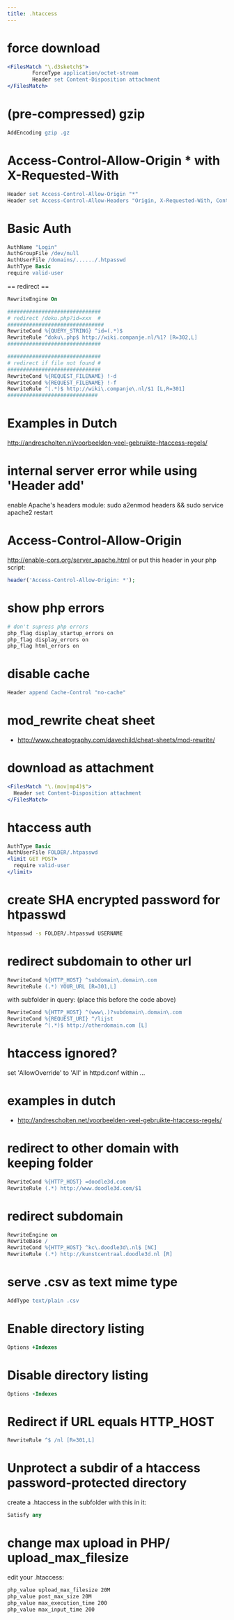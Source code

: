 ```yaml
---
title: .htaccess
---
```


# force download
```apache
<FilesMatch "\.d3sketch$">
        ForceType application/octet-stream
        Header set Content-Disposition attachment
</FilesMatch>
```

# (pre-compressed) gzip 
```apache
AddEncoding gzip .gz
```

# Access-Control-Allow-Origin * with X-Requested-With
```apache
Header set Access-Control-Allow-Origin "*"
Header set Access-Control-Allow-Headers "Origin, X-Requested-With, Content-Type, Accept"
```

# Basic Auth
```apache
AuthName "Login"
AuthGroupFile /dev/null
AuthUserFile /domains/....../.htpasswd
AuthType Basic
require valid-user
```

== redirect ==
```apache
RewriteEngine On

##############################
# redirect /doku.php?id=xxx  #
###############################
RewriteCond %{QUERY_STRING} ^id=(.*)$
RewriteRule ^doku\.php$ http://wiki.companje.nl/%1? [R=302,L]
##############################

##############################
# redirect if file not found #
##############################
RewriteCond %{REQUEST_FILENAME} !-d
RewriteCond %{REQUEST_FILENAME} !-f
RewriteRule ^(.*)$ http://wiki\.companje\.nl/$1 [L,R=301]
#############################
```

#  Examples in Dutch 
http://andrescholten.nl/voorbeelden-veel-gebruikte-htaccess-regels/

#  internal server error while using 'Header add' 
enable Apache's headers module:
  sudo a2enmod headers && sudo service apache2 restart

# Access-Control-Allow-Origin
http://enable-cors.org/server_apache.html
or put this header in your php script:
```php
header('Access-Control-Allow-Origin: *');  
```


# show php errors
```apache
# don't supress php errors
php_flag display_startup_errors on
php_flag display_errors on
php_flag html_errors on
```

# disable cache
```apache
Header append Cache-Control "no-cache"
```

# mod_rewrite cheat sheet
* http://www.cheatography.com/davechild/cheat-sheets/mod-rewrite/

# download as attachment
```apache
<FilesMatch "\.(mov|mp4)$">
  Header set Content-Disposition attachment
</FilesMatch>
```

# htaccess auth
```apache
AuthType Basic
AuthUserFile FOLDER/.htpasswd
<limit GET POST>
  require valid-user
</limit>
```

# create SHA encrypted password for htpasswd
```bash
htpasswd -s FOLDER/.htpasswd USERNAME
```

# redirect subdomain to other url
```apache
RewriteCond %{HTTP_HOST} ^subdomain\.domain\.com
RewriteRule (.*) YOUR_URL [R=301,L]
```

with subfolder in query: (place this before the code above)

```apache
RewriteCond %{HTTP_HOST} ^(www\.)?subdomain\.domain\.com
RewriteCond %{REQUEST_URI} ^/lijst
Rewriterule ^(.*)$ http://otherdomain.com [L]
```

# htaccess ignored?
set 'AllowOverride' to 'All' in httpd.conf within <Directory>...

# examples in dutch
* http://andrescholten.net/voorbeelden-veel-gebruikte-htaccess-regels/

# redirect to other domain with keeping folder
```apache
RewriteCond %{HTTP_HOST} =doodle3d.com
RewriteRule (.*) http://www.doodle3d.com/$1
```

# redirect subdomain
```apache
RewriteEngine on
RewriteBase /
RewriteCond %{HTTP_HOST} ^kc\.doodle3d\.nl$ [NC]
RewriteRule (.*) http://kunstcentraal.doodle3d.nl [R]
```

# serve .csv as text mime type
```apache
AddType text/plain .csv
```

# Enable directory listing
```apache
Options +Indexes
```

# Disable directory listing
```apache
Options -Indexes
```

# Redirect if URL equals HTTP_HOST
```apache
RewriteRule ^$ /nl [R=301,L]
```

# Unprotect a subdir of a htaccess password-protected directory
create a .htaccess in the subfolder with this in it:
```apache
Satisfy any
```

# change max upload in PHP/ upload_max_filesize
edit your .htaccess:
```apache
php_value upload_max_filesize 20M
php_value post_max_size 20M
php_value max_execution_time 200
php_value max_input_time 200
```
